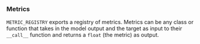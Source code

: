 ### Metrics

`METRIC_REGISTRY` exports a registry of metrics. Metrics can be any class or function that takes in the model output and the target as input to their `__call__` function and returns a `float` (the metric) as output.